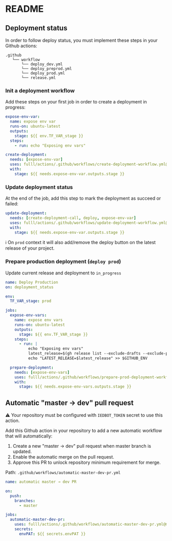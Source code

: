 # README

## Deployment status

In order to follow deploy status, you must implement these steps in your Github actions:

```
.github
   └── workflow
       └── deploy_dev.yml
       └── deploy_preprod.yml
       └── deploy_prod.yml
       └── release.yml
```

### Init a deployment workflow

Add these steps on your first job in order to create a deployment in progress:

```yaml
expose-env-var:
  name: expose env var
  runs-on: ubuntu-latest
  outputs:
    stage: ${{ env.TF_VAR_stage }}
  steps:
    - run: echo "Exposing env vars"

create-deployment:
  needs: [expose-env-var]
  uses: fulll/actions/.github/workflows/create-deployment-workflow.yml@master
  with:
    stage: ${{ needs.expose-env-var.outputs.stage }}
```

### Update deployment status

At the end of the job, add this step to mark the deployment as succeed or failed:

```yaml
update-deployment:
  needs: [create-deployment-call, deploy, expose-env-var]
  uses: fulll/actions/.github/workflows/update-deployment-workflow.yml@master
  with:
    stage: ${{ needs.expose-env-var.outputs.stage }}
```

:information_source: On `prod` context it will also add/remove the deploy button on the latest release of your project.

### Prepare production deployment (`deploy prod`)

Update current release and deployment to `in_progress`

```yaml
name: Deploy Production
on: deployment_status

env:
  TF_VAR_stage: prod

jobs:
  expose-env-vars:
    name: expose env vars
    runs-on: ubuntu-latest
    outputs:
      stage: ${{ env.TF_VAR_stage }}
    steps:
      - run: |
          echo "Exposing env vars"
          latest_release=$(gh release list --exclude-drafts --exclude-pre-releases -L 1 -R '$GITHUB_REPOSITORY' | cut -f 3)
          echo "LATEST_RELEASE=$latest_release" >> $GITHUB_ENV

  prepare-deployment:
    needs: [expose-env-vars]
    uses: fulll/actions/.github/workflows/prepare-prod-deployment-workflow.yml@master
    with:
      stage: ${{ needs.expose-env-vars.outputs.stage }}
```

## Automatic "master → dev" pull request

:warning: Your repository must be configured with `IEDBOT_TOKEN` secret to use this action.

Add this Github action in your repository to add a new automatic workflow that will automatically:

1. Create a new "master → dev" pull request when master branch is updated.
2. Enable the automatic merge on the pull request.
3. Approve this PR to unlock repository minimum requirement for merge.

Path: `.github/workflows/automatic-master-dev-pr.yml`

```yaml
name: automatic master → dev PR

on:
  push:
    branches:
      - master

jobs:
  automatic-master-dev-pr:
    uses: fulll/actions/.github/workflows/automatic-master-dev-pr.yml@master
    secrets:
      envPAT: ${{ secrets.envPAT }}
```
